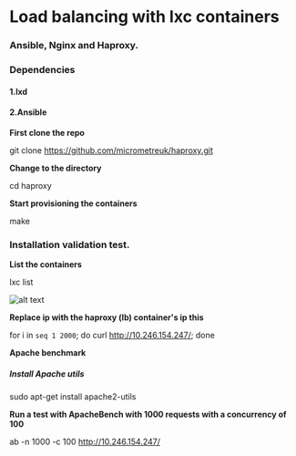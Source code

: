 # Load balancing with lxc containers 

### Ansible, Nginx and  Haproxy.  
  
### 

### Dependencies 


#### 1.lxd

#### 2.Ansible

**First clone the repo**

git clone https://github.com/micrometreuk/haproxy.git

**Change to the directory**

cd haproxy

**Start provisioning the containers**

make 

### Installation validation test.


**List the containers**

lxc list

![alt text](https://github.com/micrometreuk/haproxy/blob/master/media/lxc.png)









**Replace ip with the haproxy (lb) container's ip this**

for i in `seq 1 2000`; do curl http://10.246.154.247/; done

**Apache benchmark**

##### Install Apache utils
sudo apt-get install apache2-utils

**Run a test with ApacheBench with 1000 requests with a concurrency of 100**

ab -n 1000 -c 100 http://10.246.154.247/

